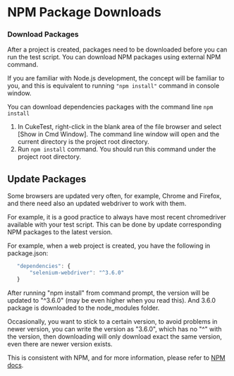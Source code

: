 # NPM Package Downloads

### Download Packages

After a project is created, packages need to be downloaded before you can run the test script. You can download NPM packages using external NPM command.

If you are familiar with Node.js development, the concept will be familiar to you, and this is equivalent to running `"npm install"` command in console window.

You can download dependencies packages with the command line `npm install`

1. In CukeTest, right-click in the blank area of the file browser and select \[Show in Cmd Window\]. The command line window will open and the current directory is the project root directory.
2. Run `npm install` command. You should run this command under the project root directory.

## Update Packages

Some browsers are updated very often, for example, Chrome and Firefox, and there need also an updated webdriver to work with them.

For example, it is a good practice to always have most recent chromedriver available with your test script. This can be done by update corresponding NPM packages to the latest version.

For example, when a web project is created, you have the following in package.json:

```javascript
   "dependencies": {
       "selenium-webdriver": "^3.6.0"
   }
```

After running "npm install" from command prompt, the version will be updated to "^3.6.0" \(may be even higher when you read this\). And 3.6.0 package is downloaded to the node\_modules folder.

Occasionally, you want to stick to a certain version, to avoid problems in newer version, you can write the version as "3.6.0", which has no "^" with the version, then downloading will only download exact the same version, even there are newer version exists.

This is consistent with NPM, and for more information, please refer to [NPM docs](https://docs.npmjs.com/getting-started/using-a-package.json).

